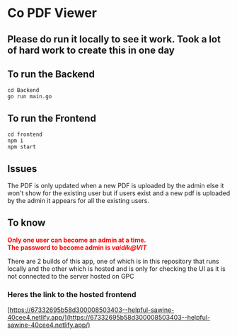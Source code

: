 #  Co PDF Viewer
## Please do run it locally to see it work. Took a lot of hard work to create this in one day
## To run the Backend

```
cd Backend
go run main.go
```


## To run the Frontend

```
cd frontend
npm i
npm start
```


## Issues

The PDF is only updated when a new PDF is uploaded by the admin else it won't show for the existing user
but if users exist and a new pdf is uploaded by the admin it appears for all the existing users.


## To know
<span style="color: red; font-weight: bold;">Only one user can become an admin at a time.</span>
</br>
<span style="color: red; font-weight: bold;">The password to become admin is ***vaidik@VIT*** </span>

<span>There are 2 builds of this app, one of which is in this repository that runs locally and the other which is hosted and is only for checking the UI as it is not connected to the server hosted on GPC</span>

### Heres the link to the hosted frontend
[https://67332695b58d300008503403--helpful-sawine-40cee4.netlify.app/](https://67332695b58d300008503403--helpful-sawine-40cee4.netlify.app/)
